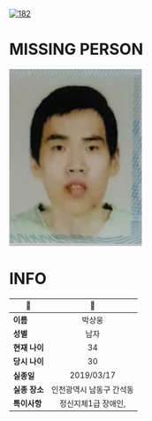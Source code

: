 [![182](https://img.shields.io/badge/%EC%8B%A4%EC%A2%85%EC%8B%A0%EA%B3%A0%EB%8A%94%20%EA%B5%AD%EB%B2%88%EC%97%86%EC%9D%B4-182-blue)](http://safe182.go.kr/index.do)

# MISSING PERSON

<img src="./missing_person.jpg">

# INFO

|🔑|💎|
|--|:--:|
|**이름**|박상웅|
|**성별**|남자|
|**현재 나이**|34|
|**당시 나이**|30|
|**실종일**|2019/03/17|
|**실종 장소**|인천광역시 남동구 간석동 |
|**특이사항**|정신지체1급 장애인,|
